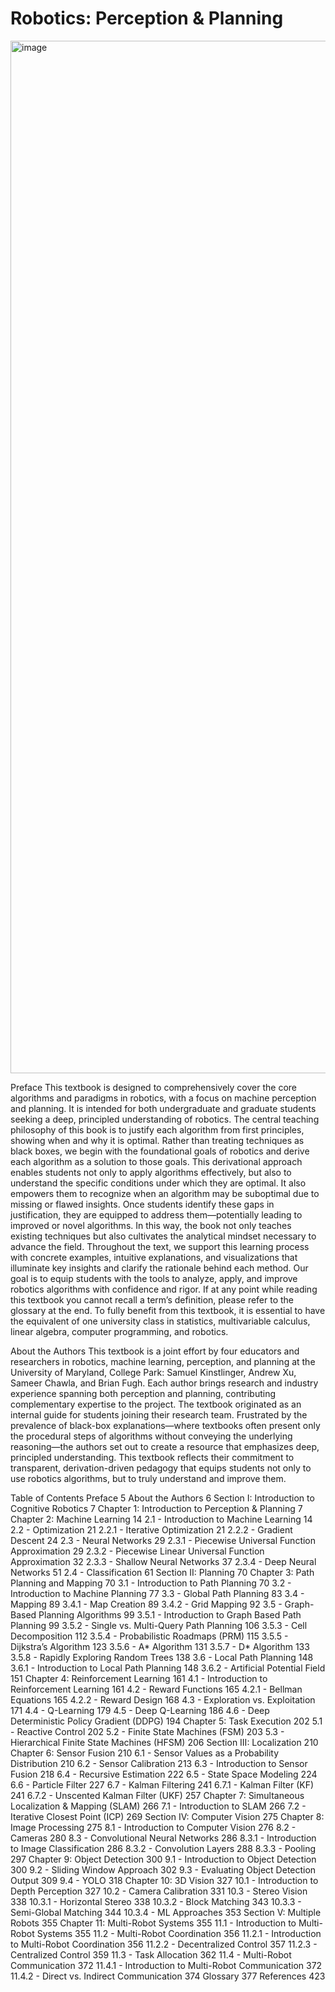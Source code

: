 # Robotics: Perception & Planning
<img width="1078" height="1652" alt="image" src="https://github.com/user-attachments/assets/1f670c48-1763-499a-aaae-488aea42b8a3" />

Preface
This textbook is designed to comprehensively cover the core algorithms and paradigms in robotics, with a focus on machine perception and planning. It is intended for both undergraduate and graduate students seeking a deep, principled understanding of robotics.
The central teaching philosophy of this book is to justify each algorithm from first principles, showing when and why it is optimal. Rather than treating techniques as black boxes, we begin with the foundational goals of robotics and derive each algorithm as a solution to those goals. This derivational approach enables students not only to apply algorithms effectively, but also to understand the specific conditions under which they are optimal. It also empowers them to recognize when an algorithm may be suboptimal due to missing or flawed insights. Once students identify these gaps in justification, they are equipped to address them—potentially leading to improved or novel algorithms. In this way, the book not only teaches existing techniques but also cultivates the analytical mindset necessary to advance the field.
Throughout the text, we support this learning process with concrete examples, intuitive explanations, and visualizations that illuminate key insights and clarify the rationale behind each method. Our goal is to equip students with the tools to analyze, apply, and improve robotics algorithms with confidence and rigor.
If at any point while reading this textbook you cannot recall a term’s definition, please refer to the glossary at the end. To fully benefit from this textbook, it is essential to have the equivalent of one university class in statistics, multivariable calculus, linear algebra, computer programming, and robotics. 

About the Authors
This textbook is a joint effort by four educators and researchers in robotics, machine learning, perception, and planning at the University of Maryland, College Park: Samuel Kinstlinger, Andrew Xu, Sameer Chawla, and Brian Fugh. Each author brings research and industry experience spanning both perception and planning, contributing complementary expertise to the project.
The textbook originated as an internal guide for students joining their research team. Frustrated by the prevalence of black-box explanations—where textbooks often present only the procedural steps of algorithms without conveying the underlying reasoning—the authors set out to create a resource that emphasizes deep, principled understanding. This textbook reflects their commitment to transparent, derivation-driven pedagogy that equips students not only to use robotics algorithms, but to truly understand and improve them. 

Table of Contents
Preface	5
About the Authors	6
Section I: Introduction to Cognitive Robotics	7
Chapter 1: Introduction to Perception & Planning	7
Chapter 2: Machine Learning	14
2.1 - Introduction to Machine Learning	14
2.2 - Optimization	21
2.2.1 - Iterative Optimization	21
2.2.2 - Gradient Descent	24
2.3 - Neural Networks	29
2.3.1 - Piecewise Universal Function Approximation	29
2.3.2 - Piecewise Linear Universal Function Approximation	32
2.3.3 - Shallow Neural Networks	37
2.3.4 - Deep Neural Networks	51
2.4 - Classification	61
Section II: Planning	70
Chapter 3: Path Planning and Mapping	70
3.1 - Introduction to Path Planning	70
3.2 - Introduction to Machine Planning	77
3.3 - Global Path Planning	83
3.4 - Mapping	89
3.4.1 - Map Creation	89
3.4.2 - Grid Mapping	92
3.5 - Graph-Based Planning Algorithms	99
3.5.1 - Introduction to Graph Based Path Planning	99
3.5.2 - Single vs. Multi-Query Path Planning	106
3.5.3 - Cell Decomposition	112
3.5.4 - Probabilistic Roadmaps (PRM)	115
3.5.5 - Dijkstra’s Algorithm	123
3.5.6 - A* Algorithm	131
3.5.7 - D* Algorithm	133
3.5.8 - Rapidly Exploring Random Trees	138
3.6 - Local Path Planning	148
3.6.1 - Introduction to Local Path Planning	148
3.6.2 - Artificial Potential Field	151
Chapter 4: Reinforcement Learning	161
4.1 - Introduction to Reinforcement Learning	161
4.2 - Reward Functions	165
4.2.1 - Bellman Equations	165
4.2.2 - Reward Design	168
4.3 - Exploration vs. Exploitation	171
4.4 - Q-Learning	179
4.5 - Deep Q-Learning	186
4.6 - Deep Deterministic Policy Gradient (DDPG)	194
Chapter 5: Task Execution	202
5.1 - Reactive Control	202
5.2 - Finite State Machines (FSM)	203
5.3 - Hierarchical Finite State Machines (HFSM)	206
Section III: Localization	210
Chapter 6: Sensor Fusion	210
6.1 - Sensor Values as a Probability Distribution	210
6.2 - Sensor Calibration	213
6.3 - Introduction to Sensor Fusion	218
6.4 - Recursive Estimation	222
6.5 - State Space Modeling	224
6.6 - Particle Filter	227
6.7 - Kalman Filtering	241
6.7.1 - Kalman Filter (KF)	241
6.7.2 - Unscented Kalman Filter (UKF)	257
Chapter 7: Simultaneous Localization & Mapping (SLAM)	266
7.1 - Introduction to SLAM	266
7.2 - Iterative Closest Point (ICP)	269
Section IV: Computer Vision	275
Chapter 8: Image Processing	275
8.1 - Introduction to Computer Vision	276
8.2 - Cameras	280
8.3 - Convolutional Neural Networks	286
8.3.1 - Introduction to Image Classification	286
8.3.2 - Convolution Layers	288
8.3.3 - Pooling	297
Chapter 9: Object Detection	300
9.1 - Introduction to Object Detection	300
9.2 - Sliding Window Approach	302
9.3 - Evaluating Object Detection Output	309
9.4 - YOLO	318
Chapter 10: 3D Vision	327
10.1 - Introduction to Depth Perception	327
10.2 - Camera Calibration	331
10.3 - Stereo Vision	338
10.3.1 - Horizontal Stereo	338
10.3.2 - Block Matching	343
10.3.3 - Semi-Global Matching	344
10.3.4 - ML Approaches	353
Section V: Multiple Robots	355
Chapter 11: Multi-Robot Systems	355
11.1 - Introduction to Multi-Robot Systems	355
11.2 - Multi-Robot Coordination	356
11.2.1 - Introduction to Multi-Robot Coordination	356
11.2.2 - Decentralized Control	357
11.2.3 - Centralized Control	359
11.3 - Task Allocation	362
11.4 - Multi-Robot Communication	372
11.4.1 - Introduction to Multi-Robot Communication	372
11.4.2 - Direct vs. Indirect Communication	374
Glossary	377
References	423

